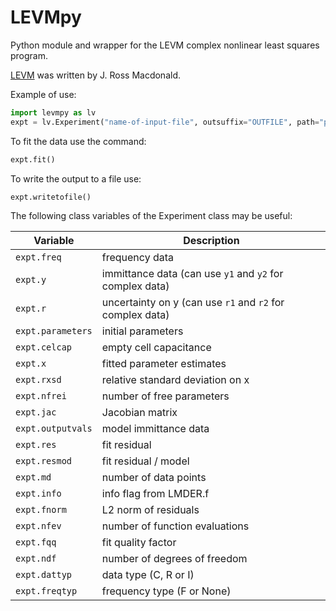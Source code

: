 # LEVMpy

Python module and wrapper for the LEVM complex nonlinear least squares program.

[LEVM](http://jrossmacdonald.com/levmlevmw/) was written by J. Ross Macdonald.

Example of use:

```python
import levmpy as lv
expt = lv.Experiment("name-of-input-file", outsuffix="OUTFILE", path="path-name")
```

To fit the data use the command:

```python
expt.fit()
```

To write the output to a file use:

```python
expt.writetofile()
```


The following class variables of the Experiment class may be useful:

| Variable            | Description                                               |
|---------------------|-----------------------------------------------------------|
| `expt.freq`         | frequency data                                            |
| `expt.y`            | immittance data (can use `y1` and `y2` for complex data)  |
| `expt.r`            | uncertainty on y (can use `r1` and `r2` for complex data) |
| `expt.parameters`   | initial parameters                                        |
| `expt.celcap`       | empty cell capacitance                                    |
| `expt.x`            | fitted parameter estimates                                |
| `expt.rxsd`         | relative standard deviation on x                          |
| `expt.nfrei`        | number of free parameters                                 |
| `expt.jac`          | Jacobian matrix                                           |
| `expt.outputvals`   | model immittance data                                     |
| `expt.res`          | fit residual                                              |
| `expt.resmod`       | fit residual / model                                      |
| `expt.md`           | number of data points                                     |
| `expt.info`         | info flag from LMDER.f                                    |
| `expt.fnorm`        | L2 norm of residuals                                      |
| `expt.nfev`         | number of function evaluations                            |
| `expt.fqq`          | fit quality factor                                        |
| `expt.ndf`          | number of degrees of freedom                              |
| `expt.dattyp`       | data type (C, R or I)                                     |
| `expt.freqtyp`      | frequency type (F or None)                                |
